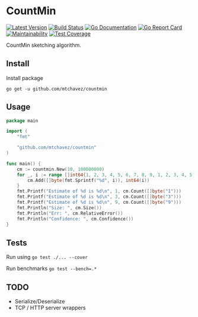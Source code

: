 # CountMin

[![Latest Version](http://img.shields.io/github/release/mtchavez/countmin.svg?style=flat-square)](https://github.com/mtchavez/countmin/releases)
[![Build Status](https://travis-ci.org/mtchavez/countmin.svg?branch=f-ci-updates)](https://travis-ci.org/mtchavez/countmin)
[![Go Documentation](http://img.shields.io/badge/go-documentation-blue.svg?style=flat-square)](http://godoc.org/github.com/mtchavez/countmin)
[![Go Report Card](https://goreportcard.com/badge/github.com/mtchavez/countmin)](https://goreportcard.com/report/github.com/mtchavez/countmin)
[![Maintainability](https://api.codeclimate.com/v1/badges/9915ffa2990295885e85/maintainability)](https://codeclimate.com/github/mtchavez/countmin/maintainability)
[![Test Coverage](https://api.codeclimate.com/v1/badges/9915ffa2990295885e85/test_coverage)](https://codeclimate.com/github/mtchavez/countmin/test_coverage)

CountMin sketching algorithm.

## Install

Install package

`go get -u github.com/mtchavez/countmin`

## Usage

```go
package main

import (
	"fmt"

	"github.com/mtchavez/countmin"
)

func main() {
	cm := countmin.New(10, 100000000)
	for _, i := range []int64{1, 2, 3, 4, 5, 6, 7, 8, 9, 1, 2, 3, 4, 5, 6, 7, 8, 9, 1} {
		cm.Add([]byte(fmt.Sprintf("%d", i)), int64(i))
	}
	fmt.Printf("Estimate of %d is %d\n", 1, cm.Count([]byte("1")))
	fmt.Printf("Estimate of %d is %d\n", 3, cm.Count([]byte("3")))
	fmt.Printf("Estimate of %d is %d\n", 9, cm.Count([]byte("9")))
	fmt.Println("Size: ", cm.Size())
	fmt.Println("Err: ", cm.RelativeError())
	fmt.Println("Confidence: ", cm.Confidence())
}
```

## Tests

Run using `go test ./... --cover`

Run benchmarks `go test --bench=.*`

## TODO

* Serialize/Deserialize
* TCP / HTTP server wrappers
